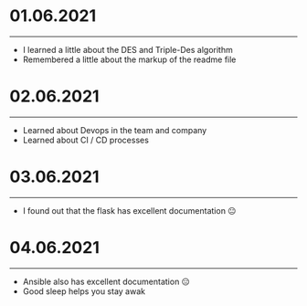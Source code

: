 # 01.06.2021
_____
- I learned a little about the DES and Triple-Des algorithm
- Remembered a little about the markup of the readme file

# 02.06.2021
_____
- Learned about Devops in the team and company 
- Learned about CI / CD processes 

# 03.06.2021
____
- I found out that the flask has excellent documentation 😐

# 04.06.2021
____
- Ansible also has excellent documentation 😑
- Good sleep helps you stay awak